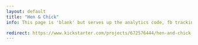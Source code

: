 ```yaml
---
layout: default
title: "Hen & Chick"
info: This page is 'blank' but serves up the analytics code, fb tracking pixel, and forwards to the KS page.

redirect: https://www.kickstarter.com/projects/672576444/hen-and-chick-the-marauders-island
---
```

